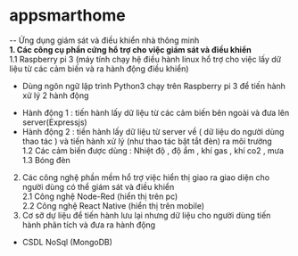 # appsmarthome
-- Ứng dụng giám sát và điều khiển nhà thông minh <br/>
<b>1. Các công cụ phần cứng hổ trợ cho việc giám sát và điều khiển <br/></b>
1.1 Raspberry pi 3 (máy tính chạy hệ điều hành linux hổ trợ cho việc lấy dữ liệu từ các cảm biến và ra hành động điều khiển) <br/>
- Dùng ngôn ngữ lập trình Python3 chạy trên Raspberry pi 3 để tiến hành xử lý 2 hành động <br/>
+ Hành động 1 : tiến hành lấy dữ liệu từ các cảm biến bên ngoài và đưa lên server(Expressjs) <br/>
+ Hành động 2 : tiền hành lấy dữ liệu từ server về ( dữ liệu do người dùng thao tác ) và tiến hành xử lý (như thao tác bật tắt đèn) ra môi trường <br/>
1.2 Các cảm biến được dùng : Nhiệt độ , độ ẩm , khí gas , khí co2 , mưa <br/>
1.3 Bóng đèn <br/>
2. Các công nghệ phần mềm hổ trợ việc hiển thị giao ra giao diện cho người dùng có thể giám sát và điều khiển <br/>
2.1 Công nghệ Node-Red (hiển thị trên pc) <br/>
2.2 Công nghệ React Native (hiển thị trên mobile) <br/>
3. Cơ sỡ dự liệu để tiến hành lưu lại nhưng dữ liệu cho người dùng tiến hành phân tích và đưa ra hành động <br/>
- CSDL NoSql (MongoDB)


